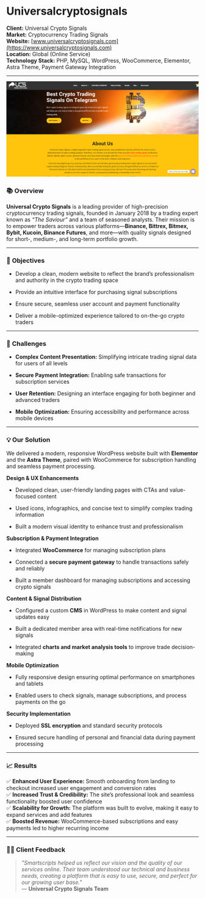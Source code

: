 # Universalcryptosignals

**Client:** Universal Crypto Signals  
**Market:** Cryptocurrency Trading Signals  
**Website:** [www.universalcryptosignals.com](https://www.universalcryptosignals.com)  
**Location:** Global (Online Service)  
**Technology Stack:** PHP, MySQL, WordPress, WooCommerce, Elementor, Astra Theme, Payment Gateway Integration

---

![Universal Crypto Signals Homepage](Universalcryptosignals.png)

### 📚 **Overview**

**Universal Crypto Signals** is a leading provider of high-precision cryptocurrency trading signals, founded in January 2018 by a trading expert known as _“The Saviour”_ and a team of seasoned analysts. Their mission is to empower traders across various platforms—**Binance, Bittrex, Bitmex, Bybit, Kucoin, Binance Futures**, and more—with quality signals designed for short-, medium-, and long-term portfolio growth.

---
### 🎯 **Objectives**

- Develop a clean, modern website to reflect the brand’s professionalism and authority in the crypto trading space
    
- Provide an intuitive interface for purchasing signal subscriptions
    
- Ensure secure, seamless user account and payment functionality
    
- Deliver a mobile-optimized experience tailored to on-the-go crypto traders

---
### 🚧 **Challenges**

- **Complex Content Presentation:** Simplifying intricate trading signal data for users of all levels
    
- **Secure Payment Integration:** Enabling safe transactions for subscription services
    
- **User Retention:** Designing an interface engaging for both beginner and advanced traders
    
- **Mobile Optimization:** Ensuring accessibility and performance across mobile devices

---
### 💡 **Our Solution**

We delivered a modern, responsive WordPress website built with **Elementor** and the **Astra Theme**, paired with WooCommerce for subscription handling and seamless payment processing.

**Design & UX Enhancements**

- Developed clean, user-friendly landing pages with CTAs and value-focused content
    
- Used icons, infographics, and concise text to simplify complex trading information
    
- Built a modern visual identity to enhance trust and professionalism

 **Subscription & Payment Integration**

- Integrated **WooCommerce** for managing subscription plans
    
- Connected a **secure payment gateway** to handle transactions safely and reliably
    
- Built a member dashboard for managing subscriptions and accessing crypto signals

 **Content & Signal Distribution**

- Configured a custom **CMS** in WordPress to make content and signal updates easy
    
- Built a dedicated member area with real-time notifications for new signals
    
- Integrated **charts and market analysis tools** to improve trade decision-making

 **Mobile Optimization**

- Fully responsive design ensuring optimal performance on smartphones and tablets
    
- Enabled users to check signals, manage subscriptions, and process payments on the go

 **Security Implementation**

- Deployed **SSL encryption** and standard security protocols
    
- Ensured secure handling of personal and financial data during payment processing

---
### 📈 **Results**

✅ **Enhanced User Experience:** Smooth onboarding from landing to checkout increased user engagement and conversion rates  
✅ **Increased Trust & Credibility:** The site’s professional look and seamless functionality boosted user confidence  
✅ **Scalability for Growth:** The platform was built to evolve, making it easy to expand services and add features  
✅ **Boosted Revenue:** WooCommerce-based subscriptions and easy payments led to higher recurring income

---
### 🙎🏻 **Client Feedback**

> _"Smartscripts helped us reflect our vision and the quality of our services online. Their team understood our technical and business needs, creating a platform that is easy to use, secure, and perfect for our growing user base."_  
> — **Universal Crypto Signals Team**

